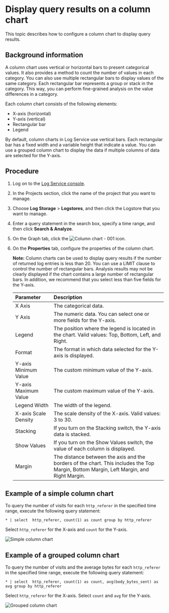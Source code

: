 # Display query results on a column chart

This topic describes how to configure a column chart to display query results.

## Background information

A column chart uses vertical or horizontal bars to present categorical values. It also provides a method to count the number of values in each category. You can also use multiple rectangular bars to display values of the same category. Each rectangular bar represents a group or stack in the category. This way, you can perform fine-grained analysis on the value differences in a category.

Each column chart consists of the following elements:

-   X-axis \(horizontal\)
-   Y-axis \(vertical\)
-   Rectangular bar
-   Legend

By default, column charts in Log Service use vertical bars. Each rectangular bar has a fixed width and a variable height that indicate a value. You can use a grouped column chart to display the data if multiple columns of data are selected for the Y-axis.

## Procedure

1.  Log on to the [Log Service console](https://sls.console.aliyun.com).

2.  In the Projects section, click the name of the project that you want to manage.

3.  Choose **Log Storage** \> **Logstores**, and then click the Logstore that you want to manage.

4.  Enter a query statement in the search box, specify a time range, and then click **Search & Analyze**.

5.  On the Graph tab, click the ![Column chart - 001](https://static-aliyun-doc.oss-accelerate.aliyuncs.com/assets/img/en-US/9376895951/p93115.png) icon.

6.  On the **Properties** tab, configure the properties of the column chart.

    **Note:** Column charts can be used to display query results if the number of returned log entries is less than 20. You can use a LIMIT clause to control the number of rectangular bars. Analysis results may not be clearly displayed if the chart contains a large number of rectangular bars. In addition, we recommend that you select less than five fields for the Y-axis.

    |Parameter|Description|
    |:--------|:----------|
    |X Axis|The categorical data.|
    |Y Axis|The numeric data. You can select one or more fields for the Y-axis.|
    |Legend|The position where the legend is located in the chart. Valid values: Top, Bottom, Left, and Right.|
    |Format|The format in which data selected for the Y-axis is displayed.|
    |Y-axis Minimum Value|The custom minimum value of the Y-axis.|
    |Y-axis Maximum Value|The custom maximum value of the Y-axis.|
    |Legend Width|The width of the legend.|
    |X-axis Scale Density|The scale density of the X-axis. Valid values: 3 to 30.|
    |Stacking|If you turn on the Stacking switch, the Y-axis data is stacked.|
    |Show Values|If you turn on the Show Values switch, the value of each column is displayed.|
    |Margin|The distance between the axis and the borders of the chart. This includes the Top Margin, Bottom Margin, Left Margin, and Right Margin.|


## Example of a simple column chart

To query the number of visits for each `http_referer` in the specified time range, execute the following query statement:

```
* | select  http_referer, count(1) as count group by http_referer
```

Select `http_referer` for the X-axis and `count` for the Y-axis.

![Simple column chart](https://static-aliyun-doc.oss-accelerate.aliyuncs.com/assets/img/en-US/2555026061/p5713.png)

## Example of a grouped column chart

To query the number of visits and the average bytes for each `http_referer` in the specified time range, execute the following query statement:

```
* | select  http_referer, count(1) as count, avg(body_bytes_sent) as avg group by http_referer
```

Select `http_referer` for the X-axis. Select `count` and `avg` for the Y-axis.

![Grouped column chart](https://static-aliyun-doc.oss-accelerate.aliyuncs.com/assets/img/en-US/2555026061/p5714.png)

